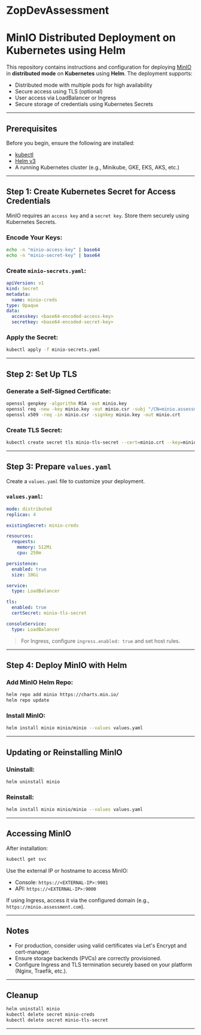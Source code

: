 # ZopDevAssessment
# MinIO Distributed Deployment on Kubernetes using Helm

This repository contains instructions and configuration for deploying [MinIO](https://min.io) in **distributed mode** on **Kubernetes** using **Helm**. The deployment supports:

- Distributed mode with multiple pods for high availability
- Secure access using TLS (optional)
- User access via LoadBalancer or Ingress
- Secure storage of credentials using Kubernetes Secrets

---

## Prerequisites

Before you begin, ensure the following are installed:

- [kubectl](https://kubernetes.io/docs/tasks/tools/)
- [Helm v3](https://helm.sh/docs/intro/install/)
- A running Kubernetes cluster (e.g., Minikube, GKE, EKS, AKS, etc.)

---

## Step 1: Create Kubernetes Secret for Access Credentials

MinIO requires an `access key` and a `secret key`. Store them securely using Kubernetes Secrets.

### Encode Your Keys:

```bash
echo -n "minio-access-key" | base64
echo -n "minio-secret-key" | base64
```

### Create `minio-secrets.yaml`:

```yaml
apiVersion: v1
kind: Secret
metadata:
  name: minio-creds
type: Opaque
data:
  accesskey: <base64-encoded-access-key>
  secretkey: <base64-encoded-secret-key>
```

### Apply the Secret:

```bash
kubectl apply -f minio-secrets.yaml
```

---

## Step 2: Set Up TLS

### Generate a Self-Signed Certificate:

```bash
openssl genpkey -algorithm RSA -out minio.key
openssl req -new -key minio.key -out minio.csr -subj "/CN=minio.assessment.com"
openssl x509 -req -in minio.csr -signkey minio.key -out minio.crt
```

### Create TLS Secret:

```bash
kubectl create secret tls minio-tls-secret --cert=minio.crt --key=minio.key
```

---

## Step 3: Prepare `values.yaml`

Create a `values.yaml` file to customize your deployment.

### `values.yaml`:

```yaml
mode: distributed
replicas: 4

existingSecret: minio-creds

resources:
  requests:
    memory: 512Mi
    cpu: 250m

persistence:
  enabled: true
  size: 10Gi

service:
  type: LoadBalancer

tls:
  enabled: true
  certSecret: minio-tls-secret

consoleService:
  type: LoadBalancer
```

> For Ingress, configure `ingress.enabled: true` and set host rules.

---

## Step 4: Deploy MinIO with Helm

### Add MinIO Helm Repo:

```bash
helm repo add minio https://charts.min.io/
helm repo update
```

### Install MinIO:

```bash
helm install minio minio/minio --values values.yaml
```

---

## Updating or Reinstalling MinIO

### Uninstall:

```bash
helm uninstall minio
```

### Reinstall:

```bash
helm install minio minio/minio --values values.yaml
```

---

## Accessing MinIO

After installation:

```bash
kubectl get svc
```

Use the external IP or hostname to access MinIO:

- Console: `https://<EXTERNAL-IP>:9001`
- API: `https://<EXTERNAL-IP>:9000`

If using Ingress, access it via the configured domain (e.g., `https://minio.assessment.com`).

---

## Notes

- For production, consider using valid certificates via Let's Encrypt and cert-manager.
- Ensure storage backends (PVCs) are correctly provisioned.
- Configure Ingress and TLS termination securely based on your platform (Nginx, Traefik, etc.).

---

## Cleanup

```bash
helm uninstall minio
kubectl delete secret minio-creds
kubectl delete secret minio-tls-secret
```

---

